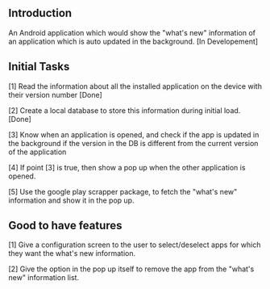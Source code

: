 ## Introduction
An Android application which would show the "what's new" information of an application which is auto updated in the background. [In Developement]

## Initial Tasks 


[1] Read the information about all the installed application on the device with their version number [Done]

[2] Create a local database to store this information during initial load. [Done]

[3] Know when an application is opened, and check if the app is updated in the background if the version in the DB is different from the current version of the application

[4] If point [3] is true, then show a pop up when the other application is opened.

[5] Use the google play scrapper package, to fetch the "what's new" information and show it in the pop up.


## Good to have features 

[1] Give a configuration screen to the user to select/deselect apps for which they want the what's new information.

[2] Give the option in the pop up itself to remove the app from the "what's new" information list.
